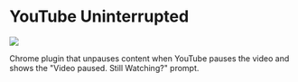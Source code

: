# YouTube Uninterrupted

[![](https://img.shields.io/chrome-web-store/v/gmgdfdjegkojcmnoolhhikoiobmpahho.svg)](https://chrome.google.com/webstore/detail/youtube-uninterrupted/gmgdfdjegkojcmnoolhhikoiobmpahho)

Chrome plugin that unpauses content when YouTube pauses the video and shows the "Video paused. Still Watching?" prompt.